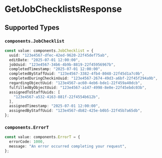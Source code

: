 # GetJobChecklistsResponse


## Supported Types

### `components.JobChecklist`

```typescript
const value: components.JobChecklist = {
  uuid: "123e4567-dfec-42ed-9620-22f45def75ab",
  editDate: "2025-07-01 12:00:00",
  jobUuid: "123e4567-34b6-4b9b-8819-22f45956967b",
  completedTimestamp: "2025-07-01 12:00:00",
  completedByStaffUuid: "123e4567-3382-4fb4-8048-22f45d1a7c0b",
  completedDuringCheckinUuid: "123e4567-2674-49d3-a6bf-22f45f294a9b",
  regardingObjectUuid: "123e4567-ac60-4eb6-bde1-22f459a40dcb",
  fulfilledByObjectUuid: "123e4567-a147-4998-8e0e-22f45ebdc03b",
  assignedToStaffUuids: [
    "123e4567-a532-4163-881f-22f4554b612b",
  ],
  assignedTimestamp: "2025-07-01 12:00:00",
  assignedByStaffUuid: "123e4567-db82-425e-b0b5-22f45b7a65db",
};
```

### `components.ErrorT`

```typescript
const value: components.ErrorT = {
  errorCode: 1000,
  message: "An error occurred completing your request",
};
```

